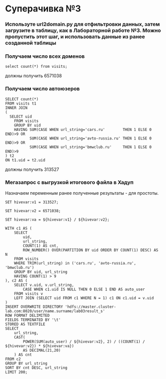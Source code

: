 # Суперачивка №3

### Используте url2domain.py для отфильтровки данных, затем загрузите в таблицу, как в Лабораторной работе №3. Можно пропустить этот шаг, и использовать данные из ранее созданной таблицы

### Получаем число всех доменов
```
select count(*) from visits;
```
должны получить 6571038

###  Пoлучаем число автоюзеров

```
SELECT count(*)
FROM visits t1
INNER JOIN
(
  SELECT uid
    FROM visits
    GROUP BY uid
    HAVING SUM(CASE WHEN url_string='cars.ru'        THEN 1 ELSE 0 END)>9 OR 
           SUM(CASE WHEN url_string='avto-russia.ru' THEN 1 ELSE 0 END)>9 OR
           SUM(CASE WHEN url_string='bmwclub.ru'     THEN 1 ELSE 0 END)>9
) t2
ON t1.uid = t2.uid
```

должны получить 313527


### Мегазапрос с выгрузкой итогового файла в Хадуп

Назначаем переменным ранее полученные результаты - для простоты.

```
SET hivevar:v1 = 313527;

SET hivevar:v2 = 6571038;

SET hivevar:va = ${hivevar:v1} / ${hivevar:v2};

WITH c1 AS (
    SELECT
        uid,
        url_string,
        COUNT(1) AS cnt,
        ROW_NUMBER() OVER(PARTITION BY uid ORDER BY COUNT(1) DESC) AS N
    FROM visits
    WHERE TRIM(url_string) in ('cars.ru', 'avto-russia.ru', 'bmwclub.ru')
    GROUP BY uid, url_string
    HAVING COUNT(1) > 9
), c2 AS (
    SELECT v.uid, v.url_string,
        CASE WHEN c1.uid IS NULL THEN 0 ELSE 1 END AS auto_user
    FROM visits v
    LEFT JOIN (SELECT uid FROM c1 WHERE N = 1) c1 ON c1.uid = v.uid
)
INSERT OVERWRITE DIRECTORY 'hdfs://master.cluster-lab.com:8020/user/name.surname/lab03result_s'
ROW FORMAT DELIMITED
FIELDS TERMINATED BY '\t'
STORED AS TEXTFILE
SELECT
    url_string,
    CAST(
        POWER(SUM(auto_user) / ${hivevar:v2}, 2) / ((COUNT(1) / ${hivevar:v2}) * ${hivevar:va})
        AS DECIMAL(21,20)
    ) AS cnt
FROM c2
GROUP BY url_string
SORT BY cnt DESC, url_string
LIMIT 200;
```


